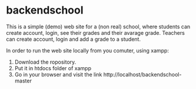 # backendschool

This is a simple (demo) web site for a (non real) school, where students can create account, login, see their grades and their avarage grade.
Teachers can create account, login and add a grade to a student.

In order to run the web site  locally from you comuter, using xampp:
1. Download the ropository.
1. Put it in htdocs folder of xampp
1. Go in your browser and visit the link http://localhost/backendschool-master
